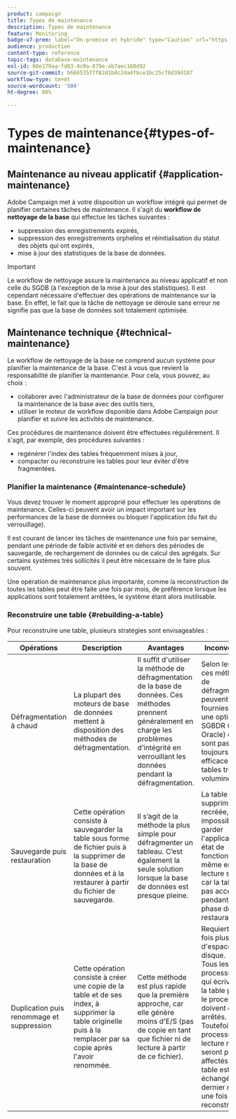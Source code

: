 ```yaml
---
product: campaign
title: Types de maintenance
description: Types de maintenance
feature: Monitoring
badge-v7-prem: label="On-premise et hybride" type="Caution" url="https://experienceleague.adobe.com/docs/campaign-classic/using/installing-campaign-classic/architecture-and-hosting-models/hosting-models-lp/hosting-models.html?lang=fr" tooltip="S’applique uniquement aux déploiements on-premise et hybrides"
audience: production
content-type: reference
topic-tags: database-maintenance
exl-id: 08e179aa-fd83-4c0a-879e-ab7aec168d92
source-git-commit: b666535f7f82d1b8c2da4fbce1bc25cf8d39d187
workflow-type: tm+mt
source-wordcount: '504'
ht-degree: 86%

---
```


# Types de maintenance{#types-of-maintenance}



## Maintenance au niveau applicatif {#application-maintenance}

Adobe Campaign met à votre disposition un workflow intégré qui permet de planifier certaines tâches de maintenance. Il s&#39;agit du **workflow de nettoyage de la base** qui effectue les tâches suivantes :

* suppression des enregistrements expirés,
* suppression des enregistrements orphelins et réinitialisation du statut des objets qui ont expirés,
* mise à jour des statistiques de la base de données.

>[!IMPORTANT]
>
>Le workflow de nettoyage assure la maintenance au niveau applicatif et non celle du SGDB (à l&#39;exception de la mise à jour des statistiques). Il est cependant nécessaire d&#39;effectuer des opérations de maintenance sur la base. En effet, le fait que la tâche de nettoyage se déroule sans erreur ne signifie pas que la base de données soit totalement optimisée.

## Maintenance technique {#technical-maintenance}

Le workflow de nettoyage de la base ne comprend aucun système pour planifier la maintenance de la base. C&#39;est à vous que revient la responsabilité de planifier la maintenance. Pour cela, vous pouvez, au choix :

* collaborer avec l&#39;administrateur de la base de données pour configurer la maintenance de la base avec des outils tiers,
* utiliser le moteur de workflow disponible dans Adobe Campaign pour planifier et suivre les activités de maintenance.

Ces procédures de maintenance doivent être effectuées régulièrement. Il s&#39;agit, par exemple, des procédures suivantes :

* regénérer l&#39;index des tables fréquemment mises à jour,
* compacter ou reconstruire les tables pour leur éviter d&#39;être fragmentées.

### Planifier la maintenance {#maintenance-schedule}

Vous devez trouver le moment approprié pour effectuer les opérations de maintenance. Celles-ci peuvent avoir un impact important sur les performances de la base de données ou bloquer l&#39;application (du fait du verrouillage).

Il est courant de lancer les tâches de maintenance une fois par semaine, pendant une période de faible activité et en dehors des périodes de sauvegarde, de rechargement de données ou de calcul des agrégats. Sur certains systèmes très sollicités il peut être nécessaire de le faire plus souvent.

Une opération de maintenance plus importante, comme la reconstruction de toutes les tables peut être faite une fois par mois, de préférence lorsque les applications sont totalement arrêtées, le système étant alors inutilisable.

### Reconstruire une table {#rebuilding-a-table}

Pour reconstruire une table, plusieurs stratégies sont envisageables :

<table> 
 <thead> 
  <tr> 
   <th> Opérations </th> 
   <th> Description </th> 
   <th> Avantages </th> 
   <th> Inconvénients </th> 
  </tr> 
 </thead> 
 <tbody> 
  <tr> 
   <td> Défragmentation à chaud<br /> </td> 
   <td> La plupart des moteurs de base de données mettent à disposition des méthodes de défragmentation.<br /> </td> 
   <td> Il suffit d'utiliser la méthode de défragmentation de la base de données. Ces méthodes prennent généralement en charge les problèmes d’intégrité en verrouillant les données pendant la défragmentation.<br /> </td> 
   <td> Selon les bases, ces méthodes de défragmentation peuvent être fournies comme une option du SGBDR (Cf. Oracle) et ne sont pas toujours les plus efficaces sur les tables très volumineuses.<br /> </td> 
  </tr> 
  <tr> 
   <td> Sauvegarde puis restauration<br /> </td> 
   <td> Cette opération consiste à sauvegarder la table sous forme de fichier puis à la supprimer de la base de données et à la restaurer à partir du fichier de sauvegarde.<br /> </td> 
   <td> Il s’agit de la méthode la plus simple pour défragmenter un tableau. C’est également la seule solution lorsque la base de données est presque pleine.<br /> </td> 
   <td> La table étant supprimée puis recréée, il est impossible de garder l'application en état de fonctionnement, même en lecture seule car la table n'est pas accessible pendant la phase de restauration.<br /> </td> 
  </tr> 
  <tr> 
   <td> Duplication puis renommage et suppression<br /> </td> 
   <td> Cette opération consiste à créer une copie de la table et de ses index, à supprimer la table originelle puis à la remplacer par sa copie après l'avoir renommée.<br /> </td> 
   <td> Cette méthode est plus rapide que la première approche, car elle génère moins d'E/S (pas de copie en tant que fichier ni de lecture à partir de ce fichier).<br /> </td> 
   <td> Requiert deux fois plus d'espace-disque.<br /> Tous les processus actifs qui écrivent sur la table pendant le processus doivent être arrêtés. Toutefois, les processus de lecture ne seront pas affectés, car la table est échangée au dernier moment une fois reconstruite. <br /> </td> 
  </tr> 
 </tbody> 
</table>
